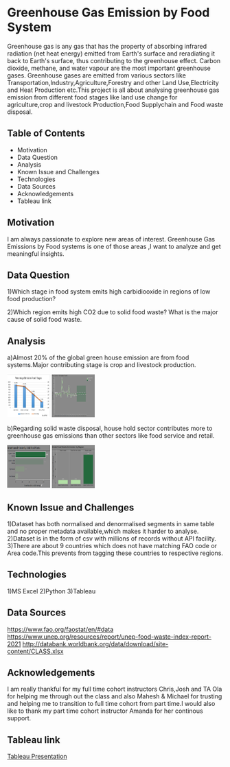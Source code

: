 # Greenhouse Gas Emission by Food System
		
Greenhouse gas is  any gas that has the property of absorbing infrared radiation (net heat energy) emitted from Earth's surface and reradiating it back to Earth's surface, thus contributing to the greenhouse effect. Carbon dioxide, methane, and water vapour are the most important greenhouse gases. Greenhouse gases are emitted  from various sectors like Transportation,Industry,Agriculture,Forestry and other Land Use,Electricity and Heat Production etc.This project is all about analysing greenhouse gas emission from different food stages like
land use change for agriculture,crop and livestock Production,Food Supplychain and Food waste disposal.

## Table of Contents
* Motivation
* Data Question
* Analysis
* Known Issue and Challenges
* Technologies
* Data Sources
* Acknowledgements
* Tableau link

## Motivation

I am always passionate to explore new areas of interest. Greenhouse Gas Emissions by Food systems is one of those areas ,I want to analyze and get meaningful insights.


## Data Question

1)Which stage in food system emits high carbidiooxide in regions of low food production?

2)Which region emits high CO2 due to solid food waste? What is the major cause of solid food waste.

## Analysis

a)Almost 20% of the global green house emission are from food systems.Major contributing stage is crop and livestock production.

<img src="https://github.com/vnirmaladevi/Greenhouse-Gas-Emission-by-Food-System/blob/main/Images/Image1.png" width="100" height="100">
<img src="https://github.com/vnirmaladevi/Greenhouse-Gas-Emission-by-Food-System/blob/main/Images/Image2.png" width="100" height="100">



b)Regarding solid waste disposal, house hold sector contributes more to greenhouse gas emissions than other sectors like food service and retail.

<img src="https://github.com/vnirmaladevi/Greenhouse-Gas-Emission-by-Food-System/blob/main/Images/Image3.png" width="100" height="100">
<img src="https://github.com/vnirmaladevi/Greenhouse-Gas-Emission-by-Food-System/blob/main/Images/Image4.png" width="100" height="100">

## Known Issue and Challenges

1)Dataset has both normalised and denormalised segments in same table and no proper metadata available,which makes it harder to analyse.
2)Dataset is in the form of csv with millions of records without API facility.
3)There are about 9 countries which does not have matching FAO code or Area code.This prevents from tagging these countries to respective regions.



## Technologies

1)MS Excel
2)Python
3)Tableau


## Data Sources

https://www.fao.org/faostat/en/#data
https://www.unep.org/resources/report/unep-food-waste-index-report-2021
http://databank.worldbank.org/data/download/site-content/CLASS.xlsx


## Acknowledgements

I am really thankful for my full time cohort instructors Chris,Josh and TA Ola for helping me through out the class and also Mahesh & Michael for trusting and helping me to transition to full time cohort from part time.I would also like to thank my part time cohort instructor Amanda for her continous support.

## Tableau link

[Tableau Presentation](https://prod-useast-a.online.tableau.com/#/site/nirmala/views/GreenhouseGasemissionsfromFoodsystem/Story4?:iid=2)
